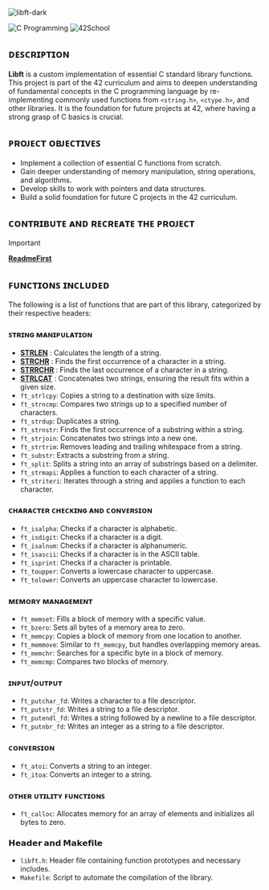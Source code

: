 ![libft-dark](https://github.com/user-attachments/assets/6d092f7c-995b-43e3-ae39-6fb372bd08b9)

![C Programming](https://img.shields.io/badge/Language-C-blue)
![42School](https://img.shields.io/badge/42School-Project-blue)

## ᴅᴇꜱᴄʀɪᴘᴛɪᴏɴ

**Libft** is a custom implementation of essential C standard library functions. This project is part of the 42 curriculum and aims to deepen understanding of fundamental concepts in the C programming language by re-implementing commonly used functions from `<string.h>`, `<ctype.h>`, and other libraries. It is the foundation for future projects at 42, where having a strong grasp of C basics is crucial.

## ᴘʀᴏᴊᴇᴄᴛ ᴏʙᴊᴇᴄᴛɪᴠᴇꜱ

- Implement a collection of essential C functions from scratch.
- Gain deeper understanding of memory manipulation, string operations, and algorithms.
- Develop skills to work with pointers and data structures.
- Build a solid foundation for future C projects in the 42 curriculum.

## ᴄᴏɴᴛʀɪʙᴜᴛᴇ ᴀɴᴅ ʀᴇᴄʀᴇᴀᴛᴇ ᴛʜᴇ ᴘʀᴏᴊᴇᴄᴛ

>[!IMPORTANT]
> [**ReadmeFirst**](ReadmeFirst) 


## ꜰᴜɴᴄᴛɪᴏɴꜱ ɪɴᴄʟᴜᴅᴇᴅ

The following is a list of functions that are part of this library, categorized by their respective headers:

### ꜱᴛʀɪɴɢ ᴍᴀɴɪᴘᴜʟᴀᴛɪᴏɴ

- [**STRLEN**](libft/ft_strlen.c) : Calculates the length of a string.
- [**STRCHR**](libft/ft_strchr.c) : Finds the first occurrence of a character in a string.
- [**STRRCHR**](libft/ft_strrchr.c) : Finds the last occurrence of a character in a string.
- [**STRLCAT**](libft/ft_strlcat.c) : Concatenates two strings, ensuring the result fits within a given size.
- `ft_strlcpy`: Copies a string to a destination with size limits.
- `ft_strncmp`: Compares two strings up to a specified number of characters.
- `ft_strdup`: Duplicates a string.
- `ft_strnstr`: Finds the first occurrence of a substring within a string.
- `ft_strjoin`: Concatenates two strings into a new one.
- `ft_strtrim`: Removes leading and trailing whitespace from a string.
- `ft_substr`: Extracts a substring from a string.
- `ft_split`: Splits a string into an array of substrings based on a delimiter.
- `ft_strmapi`: Applies a function to each character of a string.
- `ft_striteri`: Iterates through a string and applies a function to each character.

### ᴄʜᴀʀᴀᴄᴛᴇʀ ᴄʜᴇᴄᴋɪɴɢ ᴀɴᴅ ᴄᴏɴᴠᴇʀꜱɪᴏɴ

- `ft_isalpha`: Checks if a character is alphabetic.
- `ft_isdigit`: Checks if a character is a digit.
- `ft_isalnum`: Checks if a character is alphanumeric.
- `ft_isascii`: Checks if a character is in the ASCII table.
- `ft_isprint`: Checks if a character is printable.
- `ft_toupper`: Converts a lowercase character to uppercase.
- `ft_tolower`: Converts an uppercase character to lowercase.

### ᴍᴇᴍᴏʀʏ ᴍᴀɴᴀɢᴇᴍᴇɴᴛ

- `ft_memset`: Fills a block of memory with a specific value.
- `ft_bzero`: Sets all bytes of a memory area to zero.
- `ft_memcpy`: Copies a block of memory from one location to another.
- `ft_memmove`: Similar to `ft_memcpy`, but handles overlapping memory areas.
- `ft_memchr`: Searches for a specific byte in a block of memory.
- `ft_memcmp`: Compares two blocks of memory.

### ɪɴᴘᴜᴛ/ᴏᴜᴛᴘᴜᴛ

- `ft_putchar_fd`: Writes a character to a file descriptor.
- `ft_putstr_fd`: Writes a string to a file descriptor.
- `ft_putendl_fd`: Writes a string followed by a newline to a file descriptor.
- `ft_putnbr_fd`: Writes an integer as a string to a file descriptor.

### ᴄᴏɴᴠᴇʀꜱɪᴏɴ

- `ft_atoi`: Converts a string to an integer.
- `ft_itoa`: Converts an integer to a string.

### ᴏᴛʜᴇʀ ᴜᴛɪʟɪᴛʏ ꜰᴜɴᴄᴛɪᴏɴꜱ

- `ft_calloc`: Allocates memory for an array of elements and initializes all bytes to zero.

### 𝗛𝗲𝗮𝗱𝗲𝗿 𝗮𝗻𝗱 𝗠𝗮𝗸𝗲𝗳𝗶𝗹𝗲

- `libft.h`: Header file containing function prototypes and necessary includes.
- `Makefile`: Script to automate the compilation of the library.
